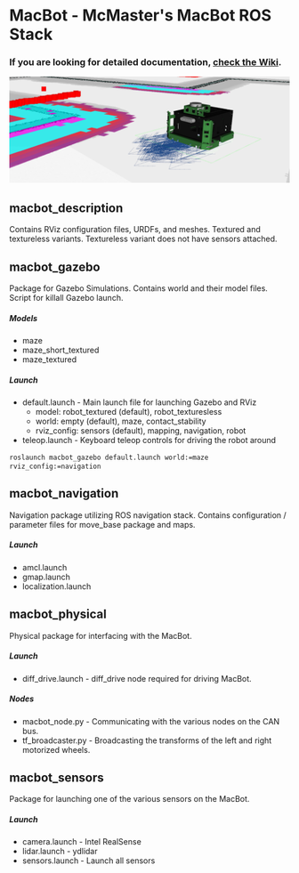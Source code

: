 # MacBot - McMaster's MacBot ROS Stack

### If you are looking for detailed documentation, **[check the Wiki](https://github.com/eechhx/macbot/wiki)**.

![macbot_rviz](mbot_rviz.png)


## macbot_description
Contains RViz configuration files, URDFs, and meshes. Textured and textureless variants. Textureless variant does not have sensors attached. 



## macbot_gazebo
Package for Gazebo Simulations. Contains world and their model files. Script for killall Gazebo launch.

##### Models
* maze
* maze_short_textured
* maze_textured

##### Launch 
* default.launch - Main launch file for launching Gazebo and RViz
    - model: robot_textured (default), robot_texturesless
    - world: empty (default), maze, contact_stability
    - rviz_config: sensors (default), mapping, navigation, robot
* teleop.launch - Keyboard teleop controls for driving the robot around

```
roslaunch macbot_gazebo default.launch world:=maze rviz_config:=navigation
```



## macbot_navigation
Navigation package utilizing ROS navigation stack. Contains configuration / parameter files for move_base package and maps.

##### Launch
* amcl.launch
* gmap.launch
* localization.launch



## macbot_physical
Physical package for interfacing with the MacBot. 

##### Launch
* diff_drive.launch - diff_drive node required for driving MacBot.

##### Nodes
* macbot_node.py - Communicating with the various nodes on the CAN bus.
* tf_broadcaster.py - Broadcasting the transforms of the left and right motorized wheels. 



## macbot_sensors
Package for launching one of the various sensors on the MacBot. 

##### Launch
* camera.launch - Intel RealSense
* lidar.launch - ydlidar
* sensors.launch - Launch all sensors